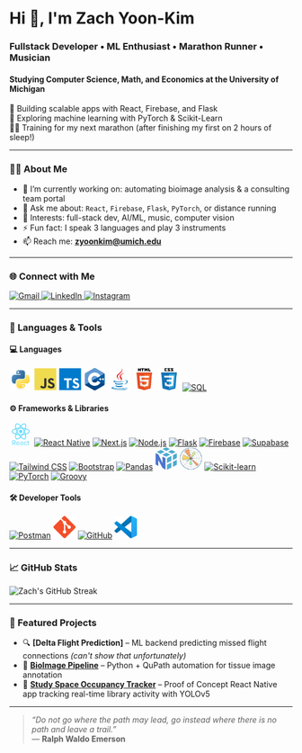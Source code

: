 # Hi 👋, I'm Zach Yoon-Kim
### Fullstack Developer • ML Enthusiast • Marathon Runner • Musician 
#### Studying Computer Science, Math, and Economics at the University of Michigan

🚀 Building scalable apps with React, Firebase, and Flask  
🧠 Exploring machine learning with PyTorch & Scikit-Learn  
🏃‍♂️ Training for my next marathon (after finishing my first on 2 hours of sleep!)

---

### 👨‍💻 About Me

- 🔭 I’m currently working on: automating bioimage analysis & a consulting team portal  
- 💬 Ask me about: `React`, `Firebase`, `Flask`, `PyTorch`, or distance running  
- 🧠 Interests: full-stack dev, AI/ML, music, computer vision
- ⚡ Fun fact: I speak 3 languages and play 3 instruments  
- 📫 Reach me: **zyoonkim@umich.edu**

---

### 🌐 Connect with Me

<a href="mailto:zyoonkim@umich.edu" target="_blank">
  <img src="https://static.vecteezy.com/system/resources/previews/016/716/465/non_2x/gmail-icon-free-png.png" alt="Gmail" height="30" width="30" />
</a>
<a href="https://www.linkedin.com/in/zachary-yoon-kim/" target="_blank">
  <img src="https://raw.githubusercontent.com/rahuldkjain/github-profile-readme-generator/master/src/images/icons/Social/linked-in-alt.svg" alt="LinkedIn" height="30" width="40" />
</a>
<a href="https://instagram.com/zachyk51" target="_blank">
  <img src="https://raw.githubusercontent.com/rahuldkjain/github-profile-readme-generator/master/src/images/icons/Social/instagram.svg" alt="Instagram" height="30" width="40" />
</a>


---

### 🧰 Languages & Tools

#### 💻 Languages
<p align="left">
  <a href="https://www.python.org/" target="_blank"><img src="https://raw.githubusercontent.com/devicons/devicon/master/icons/python/python-original.svg" width="40" height="40" alt="Python"/></a>
  <a href="https://developer.mozilla.org/en-US/docs/Web/JavaScript" target="_blank"><img src="https://raw.githubusercontent.com/devicons/devicon/master/icons/javascript/javascript-original.svg" width="40" height="40" alt="JavaScript"/></a>
  <a href="https://www.typescriptlang.org/" target="_blank"><img src="https://raw.githubusercontent.com/devicons/devicon/master/icons/typescript/typescript-original.svg" width="40" height="40" alt="TypeScript"/></a>
  <a href="https://isocpp.org/" target="_blank"><img src="https://raw.githubusercontent.com/devicons/devicon/master/icons/cplusplus/cplusplus-original.svg" width="40" height="40" alt="C++"/></a>
  <a href="https://www.java.com/" target="_blank"><img src="https://raw.githubusercontent.com/devicons/devicon/master/icons/java/java-original.svg" width="40" height="40" alt="Java"/></a>
  <a href="https://developer.mozilla.org/en-US/docs/Web/HTML" target="_blank"><img src="https://raw.githubusercontent.com/devicons/devicon/master/icons/html5/html5-original-wordmark.svg" width="40" height="40" alt="HTML"/></a>
  <a href="https://developer.mozilla.org/en-US/docs/Web/CSS" target="_blank"><img src="https://raw.githubusercontent.com/devicons/devicon/master/icons/css3/css3-original-wordmark.svg" width="40" height="40" alt="CSS"/></a>
  <a href="https://en.wikipedia.org/wiki/SQL" target="_blank"><img src="https://symbols.getvecta.com/stencil_28/61_sql-database-generic.90b41636a8.png" width="40" height="40" alt="SQL"/></a>
</p>




#### ⚙️ Frameworks & Libraries
<p align="left">
  <a href="https://reactjs.org/" target="_blank"><img src="https://raw.githubusercontent.com/devicons/devicon/master/icons/react/react-original-wordmark.svg" width="40" height="40" alt="React.js"/></a>
  <a href="https://reactnative.dev/" target="_blank"><img src="https://reactnative.dev/img/header_logo.svg" width="40" height="40" alt="React Native"/></a>
  <a href="https://nextjs.org/" target="_blank"><img src="https://images-cdn.openxcell.com/wp-content/uploads/2024/07/24154156/dango-inner-2.webp" width="40" height="40" alt="Next.js"/></a>
  <a href="https://nodejs.org/" target="_blank"><img src="https://nodejs.org/static/images/logo.svg" width="40" height="40" alt="Node.js"/></a>
  <a href="https://flask.palletsprojects.com/" target="_blank"><img src="https://encrypted-tbn0.gstatic.com/images?q=tbn:ANd9GcTmD38KsMgEwahtWc_Nfs5ZVktP9dBc36MUZA&s" width="40" height="40" alt="Flask"/></a>
  <a href="https://firebase.google.com/" target="_blank"><img src="https://firebase.google.com/static/images/brand-guidelines/logo-logomark.png" width="40" height="40" alt="Firebase"/></a>
  <a href="https://supabase.com/" target="_blank"><img src="https://www.vectorlogo.zone/logos/supabase/supabase-icon.svg" width="40" height="40" alt="Supabase"/></a>
  <a href="https://tailwindcss.com/" target="_blank"><img src="https://www.vectorlogo.zone/logos/tailwindcss/tailwindcss-icon.svg" width="40" height="40" alt="Tailwind CSS"/></a>
  <a href="https://getbootstrap.com/" target="_blank"><img src="https://cdn-icons-png.flaticon.com/512/5968/5968672.png" width="40" height="40" alt="Bootstrap"/></a>
  <a href="https://pandas.pydata.org/" target="_blank"><img src="https://encrypted-tbn0.gstatic.com/images?q=tbn:ANd9GcTCpCB6Du8H6Lrm5WIbDcdW59uqoSiL-eeTlw&s" width="40" height="40" alt="Pandas"/></a>
  <a href="https://numpy.org/" target="_blank"><img src="https://raw.githubusercontent.com/devicons/devicon/master/icons/numpy/numpy-original.svg" width="40" height="40" alt="NumPy"/></a>
  <a href="https://matplotlib.org/" target="_blank"><img src="https://raw.githubusercontent.com/devicons/devicon/master/icons/matplotlib/matplotlib-original.svg" width="40" height="40" alt="Matplotlib"/></a>
  <a href="https://scikit-learn.org/" target="_blank"><img src="https://encrypted-tbn0.gstatic.com/images?q=tbn:ANd9GcRNsNsCUnCK9dU4ADTVmRc0fs0KpHJwWFNJjQ&s" width="40" height="40" alt="Scikit-learn"/></a>
  <a href="https://pytorch.org/" target="_blank"><img src="https://www.vectorlogo.zone/logos/pytorch/pytorch-icon.svg" width="40" height="40" alt="PyTorch"/></a>
  <a href="https://groovy-lang.org/" target="_blank"><img src="https://images.saymedia-content.com/.image/t_share/MTkxMDMxNTU4MzQ1MDA4Nzk1/groovy-language-installation-on-windows.jpg" width="40" height="40" alt="Groovy"/></a>
</p>




#### 🛠️ Developer Tools
<p align="left">
  <a href="https://www.postman.com/" target="_blank"><img src="https://www.vectorlogo.zone/logos/getpostman/getpostman-icon.svg" width="40" height="40" alt="Postman"/></a>
  <a href="https://git-scm.com/" target="_blank"><img src="https://raw.githubusercontent.com/devicons/devicon/master/icons/git/git-original.svg" width="40" height="40" alt="Git"/></a>
  <a href="https://github.com/" target="_blank"><img src="https://github.githubassets.com/images/modules/logos_page/GitHub-Mark.png" width="40" height="40" alt="GitHub"/></a>
  <a href="https://code.visualstudio.com/" target="_blank"><img src="https://raw.githubusercontent.com/devicons/devicon/master/icons/vscode/vscode-original.svg" width="40" height="40" alt="VS Code"/></a>
</p>



---

### 📈 GitHub Stats

<img src="https://github-readme-streak-stats.herokuapp.com/?user=zyoonkim&theme=tokyonight" alt="Zach's GitHub Streak" />

---

### 🚀 Featured Projects

- 🔍 **[Delta Flight Prediction]** – ML backend predicting missed flight connections *(can't show that unfortunately)*  
- 🧬 **[BioImage Pipeline](https://github.com/zyoonkim/qupathAuto)** – Python + QuPath automation for tissue image annotation  
- 🧭 **[Study Space Occupancy Tracker](https://github.com/zyoonkim/studysp)** – Proof of Concept React Native app tracking real-time library activity with YOLOv5  

---

> *“Do not go where the path may lead, go instead where there is no path and leave a trail.”*  
> — **Ralph Waldo Emerson**
